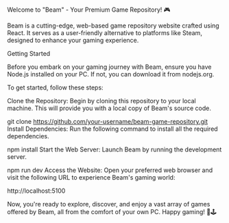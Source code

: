 Welcome to "Beam" - Your Premium Game Repository! 🎮

Beam is a cutting-edge, web-based game repository website crafted using React. It serves as a user-friendly alternative to platforms like Steam, designed to enhance your gaming experience.

Getting Started

Before you embark on your gaming journey with Beam, ensure you have Node.js installed on your PC. If not, you can download it from nodejs.org.

To get started, follow these steps:

Clone the Repository: Begin by cloning this repository to your local machine. This will provide you with a local copy of Beam's source code.


git clone https://github.com/your-username/beam-game-repository.git
Install Dependencies: Run the following command to install all the required dependencies.


npm install
Start the Web Server: Launch Beam by running the development server.


npm run dev
Access the Website: Open your preferred web browser and visit the following URL to experience Beam's gaming world:

http://localhost:5100

Now, you're ready to explore, discover, and enjoy a vast array of games offered by Beam, all from the comfort of your own PC. Happy gaming! 🚀🕹️
